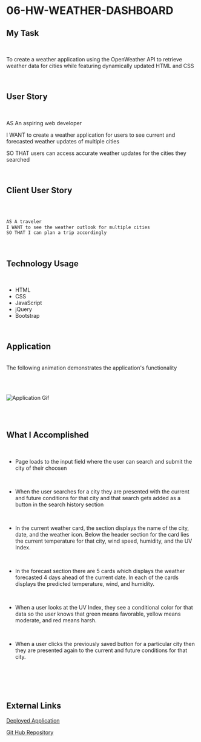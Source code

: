# 06-HW-WEATHER-DASHBOARD

## My Task

<br>

 To create a weather application using the OpenWeather API to retrieve weather data for cities while featuring dynamically updated HTML and CSS

<br>

## User Story

<br>

AS An aspiring web developer

I WANT to create a weather application for users to see current and forecasted weather updates of multiple cities

SO THAT users can access accurate weather updates for the cities they searched 

<br>

## Client User Story

<br>

```md

AS A traveler
I WANT to see the weather outlook for multiple cities
SO THAT I can plan a trip accordingly

```

<br>


## Technology Usage

<br>

* HTML
* CSS
* JavaScript
* jQuery
* Bootstrap

<br>

## Application

<br>
The following animation demonstrates the application's functionality

<br><br>

![Application Gif](images/weather-dashboard.gif)

<br><br>

## What I Accomplished

<br>

* Page loads to the input field where the user can search and submit the city of their choosen
<br>

* When the user searches for a city they are presented with the current and future conditions for that city and that search gets added as a button in the search history section
<br>

* In the current weather card, the section displays the name of the city, date, and the weather icon. Below the header section for the card lies the current temperature for that city, wind speed, humidity, and the UV Index. 
<br>

* In the forecast section there are 5 cards which displays the weather forecasted 4 days ahead of the current date. In each of the cards displays the predicted temperature, wind, and humidity. 
<br>

* When a user looks at the UV Index, they see a conditional color for that data so the user knows that green means favorable, yellow means moderate, and red means harsh. 
<br>

* When a user clicks the previously saved button for a particular city then they are presented again to the current and future conditions for that city. 
<br>


<br><br>


## External Links

[Deployed Application](https://odingol.github.io/06-hw-weather-dashboard/)

[Git Hub Repository](https://github.com/odingol/06-hw-weather-dashboard)

